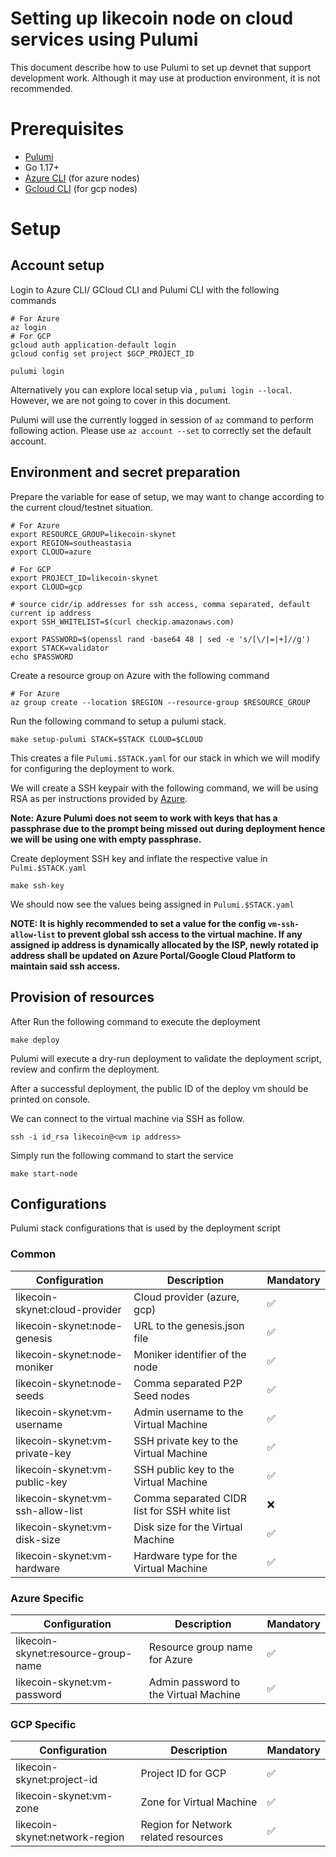 # Setting up likecoin node on cloud services using Pulumi

This document describe how to use Pulumi to set up devnet that support development work. Although it may use at production environment, it is not recommended.

# Prerequisites

- [Pulumi](https://www.pulumi.com/docs/get-started/install/)
- Go 1.17+
- [Azure CLI](https://docs.microsoft.com/en-us/cli/azure/install-azure-cli-macos) (for azure nodes)
- [Gcloud CLI](https://cloud.google.com/sdk/docs/install-sdk) (for gcp nodes)

# Setup

## Account setup

Login to Azure CLI/ GCloud CLI and Pulumi CLI with the following commands

```
# For Azure
az login
# For GCP
gcloud auth application-default login
gcloud config set project $GCP_PROJECT_ID

pulumi login
```

Alternatively you can explore local setup via , `pulumi login --local`. However, we are not going to cover in this document.

Pulumi will use the currently logged in session of `az` command to perform following action. Please use `az account --set` to correctly set the default account.

## Environment and secret preparation

Prepare the variable for ease of setup, we may want to change according to the current cloud/testnet situation.

```
# For Azure
export RESOURCE_GROUP=likecoin-skynet
export REGION=southeastasia
export CLOUD=azure

# For GCP
export PROJECT_ID=likecoin-skynet
export CLOUD=gcp

# source cidr/ip addresses for ssh access, comma separated, default current ip address
export SSH_WHITELIST=$(curl checkip.amazonaws.com)

export PASSWORD=$(openssl rand -base64 48 | sed -e 's/[\/|=|+]//g')
export STACK=validator
echo $PASSWORD
```

Create a resource group on Azure with the following command

```
# For Azure
az group create --location $REGION --resource-group $RESOURCE_GROUP
```

Run the following command to setup a pulumi stack.

```
make setup-pulumi STACK=$STACK CLOUD=$CLOUD
```

This creates a file `Pulumi.$STACK.yaml` for our stack in which we will modify for configuring the deployment to work.

We will create a SSH keypair with the following command, we will be using RSA as per instructions provided by [Azure](https://docs.microsoft.com/en-us/azure/virtual-machines/linux/ssh-from-windows#create-an-ssh-key-pair).

**Note: Azure Pulumi does not seem to work with keys that has a passphrase due to the prompt being missed out during deployment hence we will be using one with empty passphrase.**

Create deployment SSH key and inflate the respective value in `Pulmi.$STACK.yaml`

```
make ssh-key
```

We should now see the values being assigned in `Pulumi.$STACK.yaml`

**NOTE: It is highly recommended to set a value for the config `vm-ssh-allow-list` to prevent global ssh access to the virtual machine. If any assigned ip address is dynamically allocated by the ISP, newly rotated ip address shall be updated on Azure Portal/Google Cloud Platform to maintain said ssh access.**

## Provision of resources

After Run the following command to execute the deployment

```
make deploy
```

Pulumi will execute a dry-run deployment to validate the deployment script, review and confirm the deployment.

After a successful deployment, the public ID of the deploy vm should be printed on console.

We can connect to the virtual machine via SSH as follow.

```
ssh -i id_rsa likecoin@<vm ip address>
```

Simply run the following command to start the service

```
make start-node
```

## Configurations

Pulumi stack configurations that is used by the deployment script

### Common

| Configuration                     | Description                                  | Mandatory |
| --------------------------------- | -------------------------------------------- | --------- |
| likecoin-skynet:cloud-provider    | Cloud provider (azure, gcp)                  | ✅        |
| likecoin-skynet:node-genesis      | URL to the genesis.json file                 | ✅        |
| likecoin-skynet:node-moniker      | Moniker identifier of the node               | ✅        |
| likecoin-skynet:node-seeds        | Comma separated P2P Seed nodes               | ✅        |
| likecoin-skynet:vm-username       | Admin username to the Virtual Machine        | ✅        |
| likecoin-skynet:vm-private-key    | SSH private key to the Virtual Machine       | ✅        |
| likecoin-skynet:vm-public-key     | SSH public key to the Virtual Machine        | ✅        |
| likecoin-skynet:vm-ssh-allow-list | Comma separated CIDR list for SSH white list | ❌        |
| likecoin-skynet:vm-disk-size      | Disk size for the Virtual Machine            | ✅        |
| likecoin-skynet:vm-hardware       | Hardware type for the Virtual Machine        | ✅        |

### Azure Specific

| Configuration                       | Description                           | Mandatory |
| ----------------------------------- | ------------------------------------- | --------- |
| likecoin-skynet:resource-group-name | Resource group name for Azure         | ✅        |
| likecoin-skynet:vm-password         | Admin password to the Virtual Machine | ✅        |

### GCP Specific

| Configuration                  | Description                          | Mandatory |
| ------------------------------ | ------------------------------------ | --------- |
| likecoin-skynet:project-id     | Project ID for GCP                   | ✅        |
| likecoin-skynet:vm-zone        | Zone for Virtual Machine             | ✅        |
| likecoin-skynet:network-region | Region for Network related resources | ✅        |
